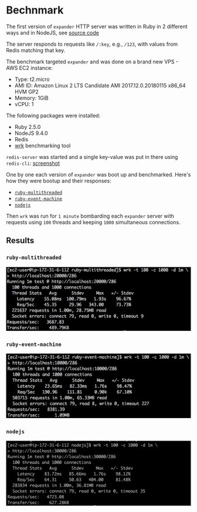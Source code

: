 # Bechnmark

The first version of `expander` HTTP server was written in Ruby in 2 different ways and in NodeJS, see [source code](https://github.com/vfeskov/link-too-big/tree/master/benchmark)

The server responds to requests like `/:key`, e.g., `/123`, with values from Redis matching that key.

The benchmark targeted `expander` and was done on a brand new VPS - AWS EC2 instance:
- Type: t2.micro
- AMI ID: Amazon Linux 2 LTS Candidate AMI 2017.12.0.20180115 x86_64 HVM GP2
- Memory: 1GiB
- vCPU: 1

The following packages were installed:
- Ruby 2.5.0
- NodeJS 9.4.0
- Redis
- [wrk](https://github.com/wg/wrk) benchmarking tool

`redis-server` was started and a single key-value was put in there using `redis-cli`: [screenshot](https://raw.githubusercontent.com/vfeskov/link-too-big/master/benchmark/redis.png)

One by one each version of `expander` was boot up and benchmarked. Here's how they were bootup and their responses:

- [`ruby-multithreaded`](https://raw.githubusercontent.com/vfeskov/link-too-big/master/benchmark/start-ruby-multithreaded.png)
- [`ruby-event-machine`](https://raw.githubusercontent.com/vfeskov/link-too-big/master/benchmark/start-ruby-event-machine.png)
- [`nodejs`](https://raw.githubusercontent.com/vfeskov/link-too-big/master/benchmark/start-nodejs.png)

Then `wrk` was run for `1 minute` bombarding each `expander` server with requests using `100` threads and keeping `1000` simultaneous connections.

## Results

### `ruby-multithreaded`

<img src="https://raw.githubusercontent.com/vfeskov/link-too-big/master/benchmark/wrk-ruby-multithreaded.png" width="670px" />

### `ruby-event-machine`

<img src="https://raw.githubusercontent.com/vfeskov/link-too-big/master/benchmark/wrk-ruby-event-machine.png" width="670px" />

### `nodejs`

<img src="https://raw.githubusercontent.com/vfeskov/link-too-big/master/benchmark/wrk-nodejs.png" width="676px" />
